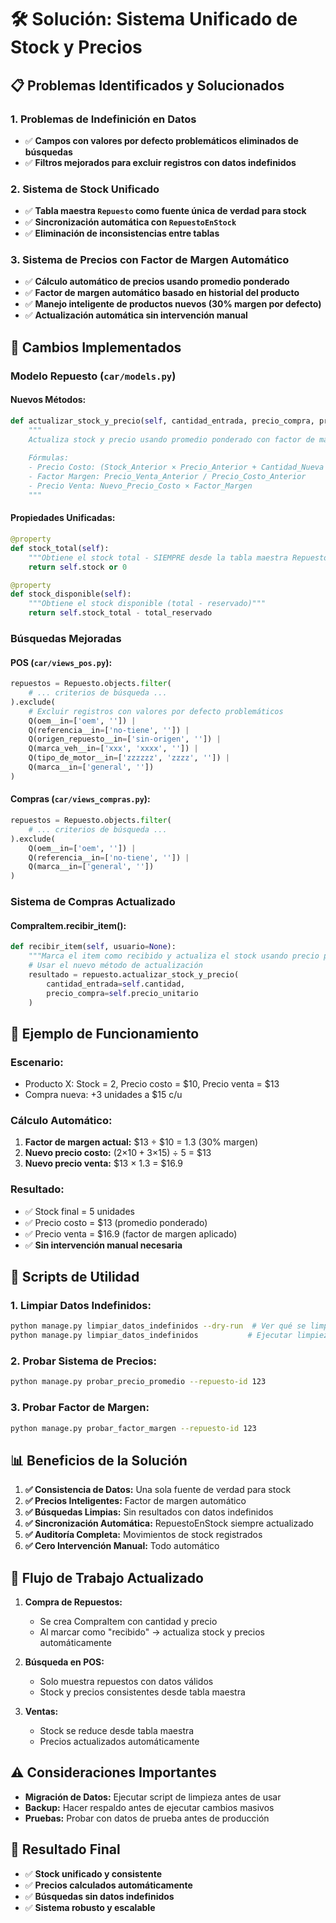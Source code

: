 # 🛠️ Solución: Sistema Unificado de Stock y Precios

## 📋 **Problemas Identificados y Solucionados**

### **1. Problemas de Indefinición en Datos**
- ✅ **Campos con valores por defecto problemáticos eliminados de búsquedas**
- ✅ **Filtros mejorados para excluir registros con datos indefinidos**

### **2. Sistema de Stock Unificado**
- ✅ **Tabla maestra `Repuesto` como fuente única de verdad para stock**
- ✅ **Sincronización automática con `RepuestoEnStock`**
- ✅ **Eliminación de inconsistencias entre tablas**

### **3. Sistema de Precios con Factor de Margen Automático**
- ✅ **Cálculo automático de precios usando promedio ponderado**
- ✅ **Factor de margen automático basado en historial del producto**
- ✅ **Manejo inteligente de productos nuevos (30% margen por defecto)**
- ✅ **Actualización automática sin intervención manual**

## 🔧 **Cambios Implementados**

### **Modelo Repuesto (`car/models.py`)**

#### **Nuevos Métodos:**
```python
def actualizar_stock_y_precio(self, cantidad_entrada, precio_compra, precio_venta_nuevo=None):
    """
    Actualiza stock y precio usando promedio ponderado con factor de margen automático
    
    Fórmulas:
    - Precio Costo: (Stock_Anterior × Precio_Anterior + Cantidad_Nueva × Precio_Nuevo) / Stock_Total
    - Factor Margen: Precio_Venta_Anterior / Precio_Costo_Anterior
    - Precio Venta: Nuevo_Precio_Costo × Factor_Margen
    """
```

#### **Propiedades Unificadas:**
```python
@property
def stock_total(self):
    """Obtiene el stock total - SIEMPRE desde la tabla maestra Repuesto"""
    return self.stock or 0

@property
def stock_disponible(self):
    """Obtiene el stock disponible (total - reservado)"""
    return self.stock_total - total_reservado
```

### **Búsquedas Mejoradas**

#### **POS (`car/views_pos.py`):**
```python
repuestos = Repuesto.objects.filter(
    # ... criterios de búsqueda ...
).exclude(
    # Excluir registros con valores por defecto problemáticos
    Q(oem__in=['oem', '']) |
    Q(referencia__in=['no-tiene', '']) |
    Q(origen_repuesto__in=['sin-origen', '']) |
    Q(marca_veh__in=['xxx', 'xxxx', '']) |
    Q(tipo_de_motor__in=['zzzzzz', 'zzzz', '']) |
    Q(marca__in=['general', ''])
)
```

#### **Compras (`car/views_compras.py`):**
```python
repuestos = Repuesto.objects.filter(
    # ... criterios de búsqueda ...
).exclude(
    Q(oem__in=['oem', '']) |
    Q(referencia__in=['no-tiene', '']) |
    Q(marca__in=['general', ''])
)
```

### **Sistema de Compras Actualizado**

#### **CompraItem.recibir_item():**
```python
def recibir_item(self, usuario=None):
    """Marca el item como recibido y actualiza el stock usando precio promedio ponderado"""
    # Usar el nuevo método de actualización
    resultado = repuesto.actualizar_stock_y_precio(
        cantidad_entrada=self.cantidad,
        precio_compra=self.precio_unitario
    )
```

## 🎯 **Ejemplo de Funcionamiento**

### **Escenario:**
- Producto X: Stock = 2, Precio costo = $10, Precio venta = $13
- Compra nueva: +3 unidades a $15 c/u

### **Cálculo Automático:**
1. **Factor de margen actual:** $13 ÷ $10 = 1.3 (30% margen)
2. **Nuevo precio costo:** (2×$10 + 3×$15) ÷ 5 = $13
3. **Nuevo precio venta:** $13 × 1.3 = $16.9

### **Resultado:**
- ✅ Stock final = 5 unidades
- ✅ Precio costo = $13 (promedio ponderado)
- ✅ Precio venta = $16.9 (factor de margen aplicado)
- ✅ **Sin intervención manual necesaria**

## 🚀 **Scripts de Utilidad**

### **1. Limpiar Datos Indefinidos:**
```bash
python manage.py limpiar_datos_indefinidos --dry-run  # Ver qué se limpiaría
python manage.py limpiar_datos_indefinidos           # Ejecutar limpieza
```

### **2. Probar Sistema de Precios:**
```bash
python manage.py probar_precio_promedio --repuesto-id 123
```

### **3. Probar Factor de Margen:**
```bash
python manage.py probar_factor_margen --repuesto-id 123
```

## 📊 **Beneficios de la Solución**

1. **✅ Consistencia de Datos:** Una sola fuente de verdad para stock
2. **✅ Precios Inteligentes:** Factor de margen automático
3. **✅ Búsquedas Limpias:** Sin resultados con datos indefinidos
4. **✅ Sincronización Automática:** RepuestoEnStock siempre actualizado
5. **✅ Auditoría Completa:** Movimientos de stock registrados
6. **✅ Cero Intervención Manual:** Todo automático

## 🔄 **Flujo de Trabajo Actualizado**

1. **Compra de Repuestos:**
   - Se crea CompraItem con cantidad y precio
   - Al marcar como "recibido" → actualiza stock y precios automáticamente

2. **Búsqueda en POS:**
   - Solo muestra repuestos con datos válidos
   - Stock y precios consistentes desde tabla maestra

3. **Ventas:**
   - Stock se reduce desde tabla maestra
   - Precios actualizados automáticamente

## ⚠️ **Consideraciones Importantes**

- **Migración de Datos:** Ejecutar script de limpieza antes de usar
- **Backup:** Hacer respaldo antes de ejecutar cambios masivos
- **Pruebas:** Probar con datos de prueba antes de producción

## 🎉 **Resultado Final**

- ✅ **Stock unificado y consistente**
- ✅ **Precios calculados automáticamente**
- ✅ **Búsquedas sin datos indefinidos**
- ✅ **Sistema robusto y escalable**
